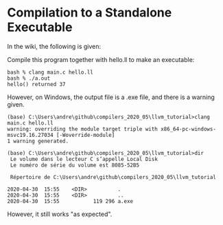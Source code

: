 # Compilation to a Standalone Executable

In the wiki, the following is given:

Compile this program together with hello.ll to make an executable:

```
bash % clang main.c hello.ll
bash % ./a.out
hello() returned 37
```

However, on Windows, the output file is a .exe file, and there is a warning given.

```
(base) C:\Users\andre\github\compilers_2020_05\llvm_tutorial>clang main.c hello.ll
warning: overriding the module target triple with x86_64-pc-windows-msvc19.16.27034 [-Woverride-module]
1 warning generated.

(base) C:\Users\andre\github\compilers_2020_05\llvm_tutorial>dir
 Le volume dans le lecteur C s’appelle Local Disk
 Le numéro de série du volume est 8085-52B5

 Répertoire de C:\Users\andre\github\compilers_2020_05\llvm_tutorial

2020-04-30  15:55    <DIR>          .
2020-04-30  15:55    <DIR>          ..
2020-04-30  15:55           119 296 a.exe
```

However, it still works "as expected".
